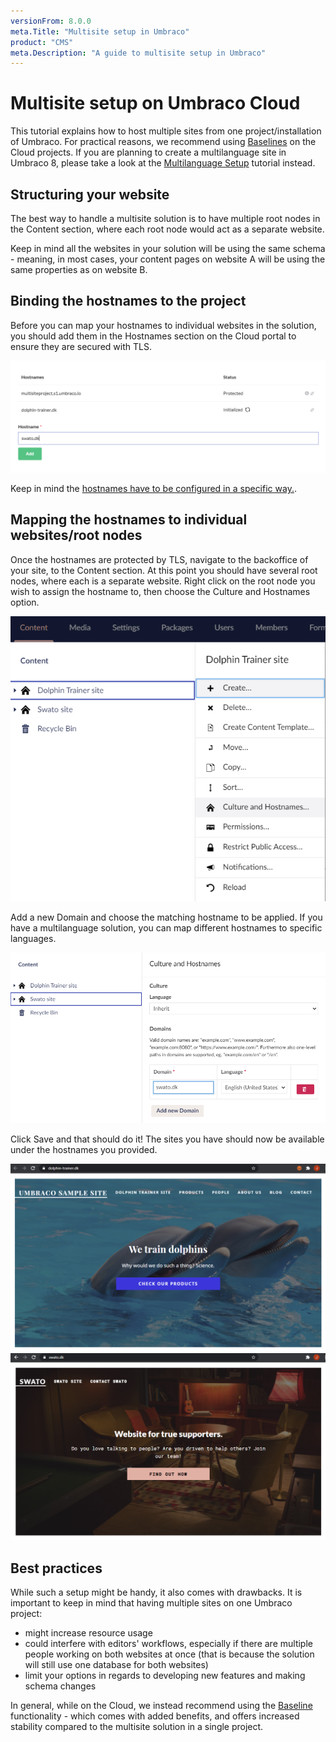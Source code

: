 ```yaml
---
versionFrom: 8.0.0
meta.Title: "Multisite setup in Umbraco"
product: "CMS"
meta.Description: "A guide to multisite setup in Umbraco"
---
```


# Multisite setup on Umbraco Cloud

This tutorial explains how to host multiple sites from one project/installation of Umbraco.
For practical reasons, we recommend using [Baselines](../../Umbraco-Cloud/Getting-Started/Baselines/) on the Cloud projects.
If you are planning to create a multilanguage site in Umbraco 8, please take a look at the [Multilanguage Setup](../Multilanguage-Setup/) tutorial instead.

## Structuring your website

The best way to handle a multisite solution is to have multiple root nodes in the Content section, where each root node would act as a separate website.

Keep in mind all the websites in your solution will be using the same schema - meaning, in most cases, your content pages on website A will be using the same properties as on website B. 

## Binding the hostnames to the project

Before you can map your hostnames to individual websites in the solution, you should add them in the Hostnames section on the Cloud portal to ensure they are secured with TLS.

![Adding hostnames to the project](images/1-addinghostnames.png)

Keep in mind the [hostnames have to be configured in a specific way.](../../Umbraco-Cloud/Set-Up/Manage-Hostnames/).

## Mapping the hostnames to individual websites/root nodes

Once the hostnames are protected by TLS, navigate to the backoffice of your site, to the Content section.
At this point you should have several root nodes, where each is a separate website.
Right click on the root node you wish to assign the hostname to, then choose the Culture and Hostnames option.

![Culture and hostnames](images/2-culturehostnames.png)

Add a new Domain and choose the matching hostname to be applied.
If  you have a multilanguage solution, you can map different hostnames to specific languages.

![Culture and hostnames](images/3-culturehostnamesp2.png)

Click Save and that should do it! The sites you have should now be available under the hostnames you provided.

![Dolphin site](images/6-dolphins.png)
![SWATO site](images/7-swato.png)

## Best practices

While such a setup might be handy, it also comes with drawbacks.
It is important to keep in mind that having multiple sites on one Umbraco project:
- might increase resource usage
- could interfere with editors' workflows, especially if there are multiple people working on both websites at once
(that is because the solution will still use one database for both websites)
- limit your options in regards to developing new features and making schema changes

In general, while on the Cloud, we instead recommend using the [Baseline](../../Umbraco-Cloud/Getting-Started/Baselines/) functionality - which comes with added benefits, and offers increased stability compared to the multisite solution in a single project.